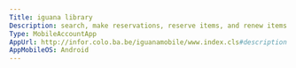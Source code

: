 ```yaml
---
Title: iguana library
Description: search, make reservations, reserve items, and renew items.  for libraries using the iguana web catalogue.
Type: MobileAccountApp
AppUrl: http://infor.colo.ba.be/iguanamobile/www.index.cls#description
AppMobileOS: Android
---
```

